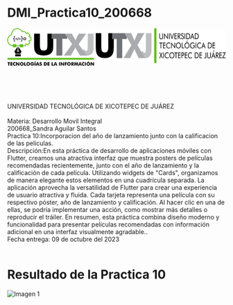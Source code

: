 # DMI_Practica10_200668
<div style="display: flex; justify-content: space-between;">
    <img align="left" src="https://github.com/MauricioRL15/Logos_UTXJ/blob/main/LOGO%20TIC.png?raw=true" alt="Imagen 1" width="200"; />
    <img align="right" src="https://github.com/MauricioRL15/Logos_UTXJ/blob/main/LOGO%20UTXJ%202019.png?raw=true" alt="Imagen 2" width="300" height="80" />
</div><br><br><br><br><br>
UNIVERSIDAD TECNOLÓGICA DE XICOTEPEC DE JUÁREZ <br><br>
Materia: Desarrollo Movil Integral <br>
200668_Sandra Aguilar Santos<br>
Practica 10:Incorporacion del año de lanzamiento junto con la calificacion de las peliculas. <br>
Descripción:En esta práctica de desarrollo de aplicaciones móviles con Flutter, creamos una atractiva interfaz que muestra posters de películas recomendadas recientemente, junto con el año de lanzamiento y la calificación de cada película. Utilizando widgets de "Cards", organizamos de manera elegante estos elementos en una cuadrícula separada. La aplicación aprovecha la versatilidad de Flutter para crear una experiencia de usuario atractiva y fluida. Cada tarjeta representa una película con su respectivo póster, año de lanzamiento y calificación. Al hacer clic en una de ellas, se podría implementar una acción, como mostrar más detalles o reproducir el tráiler. En resumen, esta práctica combina diseño moderno y funcionalidad para presentar películas recomendadas con información adicional en una interfaz visualmente agradable.. <br>
Fecha entrega: 09 de octubre del 2023 <br> <br>

# Resultado de la Practica 10

<div style="display: flex; justify-content:">
 <img align="left" src="practica8_200668/images/Captura de pantalla 2023-09-27 113032.png?raw=true" alt="Imagen 1" width="200";/>

</div>

